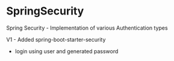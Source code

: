 # SpringSecurity
Spring Security - Implementation of various Authentication types

V1 - Added spring-boot-starter-security
  - login using user and generated password
